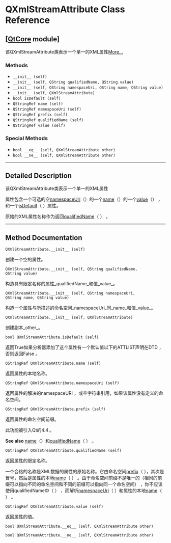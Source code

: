 # QXmlStreamAttribute Class Reference

## [[QtCore](index.htm) module]

该QXmlStreamAttribute类表示一个单一的XML属性[More...](#details)

### Methods

*   `__init__ (self)`
*   `__init__ (self, QString qualifiedName, QString value)`
*   `__init__ (self, QString namespaceUri, QString name, QString value)`
*   `__init__ (self, QXmlStreamAttribute)`
*   `bool isDefault (self)`
*   `QStringRef name (self)`
*   `QStringRef namespaceUri (self)`
*   `QStringRef prefix (self)`
*   `QStringRef qualifiedName (self)`
*   `QStringRef value (self)`

### Special Methods

*   `bool __eq__ (self, QXmlStreamAttribute other)`
*   `bool __ne__ (self, QXmlStreamAttribute other)`

* * *

## Detailed Description

该QXmlStreamAttribute类表示一个单一的XML属性

属性包含一个可选的空[namespaceUri](qxmlstreamattribute.html#namespaceUri)（）的一个[name](qxmlstreamattribute.html#name)（）的一个[value](qxmlstreamattribute.html#value)（） ，和一个[isDefault](qxmlstreamattribute.html#isDefault)（ ）属性。

原始的XML属性名称作为返回[qualifiedName](qxmlstreamattribute.html#qualifiedName)（ ） 。

* * *

## Method Documentation

```
QXmlStreamAttribute.__init__ (self)
```

创建一个空的属性。

```
QXmlStreamAttribute.__init__ (self, QString qualifiedName, QString value)
```

构造具有限定名称的属性_qualifiedName_和值_value_。

```
QXmlStreamAttribute.__init__ (self, QString namespaceUri, QString name, QString value)
```

构造一个属性与所描述的命名空间_namespaceUri_同_name_和值_value_。

```
QXmlStreamAttribute.__init__ (self, QXmlStreamAttribute)
```

创建副本_other_。

```
bool QXmlStreamAttribute.isDefault (self)
```

返回True如果分析器添加了这个属性有一个默认值以下的ATTLIST声明在DTD ，否则返回False 。

```
QStringRef QXmlStreamAttribute.name (self)
```

返回属性的本地名称。

```
QStringRef QXmlStreamAttribute.namespaceUri (self)
```

返回属性的解决的namespaceURI ，或空字符串引用，如果该属性没有定义的命名空间。

```
QStringRef QXmlStreamAttribute.prefix (self)
```

返回属性的命名空间前缀。

此功能被引入Qt的4.4 。

**See also** [name](qxmlstreamattribute.html#name)（）和[qualifiedName](qxmlstreamattribute.html#qualifiedName)（ ） 。

```
QStringRef QXmlStreamAttribute.qualifiedName (self)
```

返回属性的限定名称。

一个合格的名称是XML数据的属性的原始名称。它由命名空间[prefix](qxmlstreamattribute.html#prefix)（ ），其次是冒号，然后是属性的本地[name](qxmlstreamattribute.html#name)（ ） 。由于命名空间前缀不是唯一的（相同的前缀可以指向不同的命名空间和不同的前缀可以指向同一个命名空间） ，你不应该使用qualifiedName中（ ） ，而解析[namespaceUri](qxmlstreamattribute.html#namespaceUri)（ ）和属性的本地[name](qxmlstreamattribute.html#name)（ ） 。

```
QStringRef QXmlStreamAttribute.value (self)
```

返回属性的值。

```
bool QXmlStreamAttribute.__eq__ (self, QXmlStreamAttribute other)
```

```
bool QXmlStreamAttribute.__ne__ (self, QXmlStreamAttribute other)
```